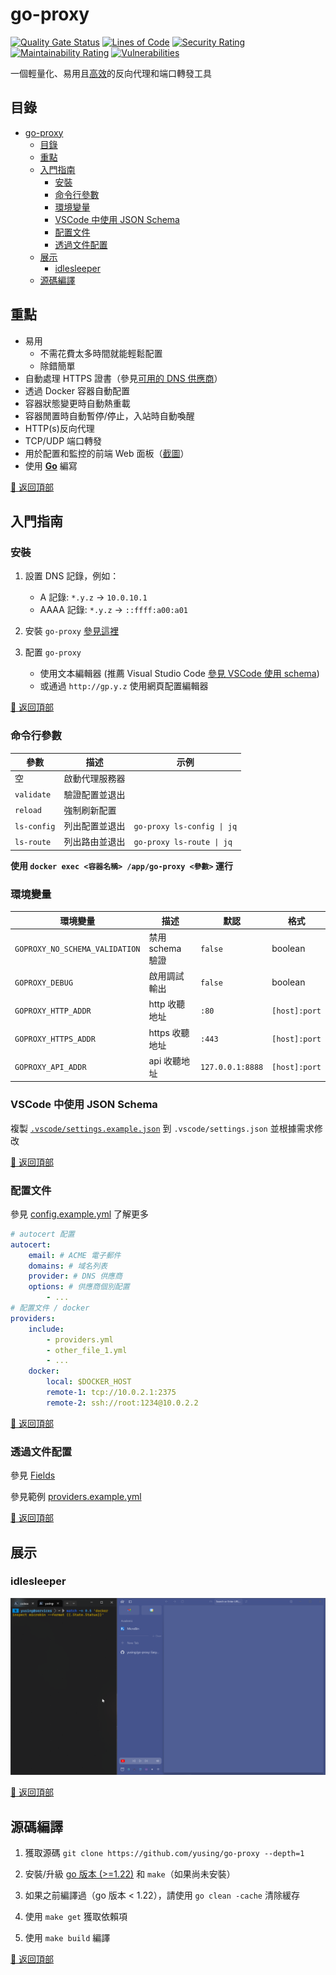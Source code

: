 # go-proxy

[![Quality Gate Status](https://sonarcloud.io/api/project_badges/measure?project=yusing_go-proxy&metric=alert_status)](https://sonarcloud.io/summary/new_code?id=yusing_go-proxy)
[![Lines of Code](https://sonarcloud.io/api/project_badges/measure?project=yusing_go-proxy&metric=ncloc)](https://sonarcloud.io/summary/new_code?id=yusing_go-proxy)
[![Security Rating](https://sonarcloud.io/api/project_badges/measure?project=yusing_go-proxy&metric=security_rating)](https://sonarcloud.io/summary/new_code?id=yusing_go-proxy)
[![Maintainability Rating](https://sonarcloud.io/api/project_badges/measure?project=yusing_go-proxy&metric=sqale_rating)](https://sonarcloud.io/summary/new_code?id=yusing_go-proxy)
[![Vulnerabilities](https://sonarcloud.io/api/project_badges/measure?project=yusing_go-proxy&metric=vulnerabilities)](https://sonarcloud.io/summary/new_code?id=yusing_go-proxy)

一個輕量化、易用且[高效](docs/benchmark_result.md)的反向代理和端口轉發工具

## 目錄

<!-- TOC -->

- [go-proxy](#go-proxy)
  - [目錄](#目錄)
  - [重點](#重點)
  - [入門指南](#入門指南)
    - [安裝](#安裝)
    - [命令行參數](#命令行參數)
    - [環境變量](#環境變量)
    - [VSCode 中使用 JSON Schema](#vscode-中使用-json-schema)
    - [配置文件](#配置文件)
    - [透過文件配置](#透過文件配置)
  - [展示](#展示)
    - [idlesleeper](#idlesleeper)
  - [源碼編譯](#源碼編譯)

## 重點

-   易用
    -   不需花費太多時間就能輕鬆配置
    -   除錯簡單
-   自動處理 HTTPS 證書（參見[可用的 DNS 供應商](docs/dns_providers.md)）
-   透過 Docker 容器自動配置
-   容器狀態變更時自動熱重載
-   容器閒置時自動暫停/停止，入站時自動喚醒
-   HTTP(s)反向代理
-   TCP/UDP 端口轉發
-   用於配置和監控的前端 Web 面板（[截圖](https://github.com/yusing/go-proxy-frontend?tab=readme-ov-file#screenshots)）
-   使用 **[Go](https://go.dev)** 編寫

[🔼 返回頂部](#目錄)

## 入門指南

### 安裝

1. 設置 DNS 記錄，例如：

    - A 記錄: `*.y.z` -> `10.0.10.1`
    - AAAA 記錄: `*.y.z` -> `::ffff:a00:a01`

2. 安裝 `go-proxy` [參見這裡](docs/docker.md)

3. 配置 `go-proxy`
    - 使用文本編輯器 (推薦 Visual Studio Code [參見 VSCode 使用 schema](#vscode-中使用-json-schema))
    - 或通過 `http://gp.y.z` 使用網頁配置編輯器

[🔼 返回頂部](#目錄)

### 命令行參數

| 參數        | 描述           | 示例                       |
| ----------- | -------------- | -------------------------- |
| 空          | 啟動代理服務器 |                            |
| `validate`  | 驗證配置並退出 |                            |
| `reload`    | 強制刷新配置   |                            |
| `ls-config` | 列出配置並退出 | `go-proxy ls-config \| jq` |
| `ls-route`  | 列出路由並退出 | `go-proxy ls-route \| jq`  |

**使用 `docker exec <容器名稱> /app/go-proxy <參數>` 運行**

### 環境變量

| 環境變量                       | 描述             | 默認             | 格式          |
| ------------------------------ | ---------------- | ---------------- | ------------- |
| `GOPROXY_NO_SCHEMA_VALIDATION` | 禁用 schema 驗證 | `false`          | boolean       |
| `GOPROXY_DEBUG`                | 啟用調試輸出     | `false`          | boolean       |
| `GOPROXY_HTTP_ADDR`            | http 收聽地址    | `:80`            | `[host]:port` |
| `GOPROXY_HTTPS_ADDR`           | https 收聽地址   | `:443`           | `[host]:port` |
| `GOPROXY_API_ADDR`             | api 收聽地址     | `127.0.0.1:8888` | `[host]:port` |

### VSCode 中使用 JSON Schema

複製 [`.vscode/settings.example.json`](.vscode/settings.example.json) 到 `.vscode/settings.json` 並根據需求修改

[🔼 返回頂部](#目錄)

### 配置文件

參見 [config.example.yml](config.example.yml) 了解更多

```yaml
# autocert 配置
autocert:
    email: # ACME 電子郵件
    domains: # 域名列表
    provider: # DNS 供應商
    options: # 供應商個別配置
        - ...
# 配置文件 / docker
providers:
    include:
        - providers.yml
        - other_file_1.yml
        - ...
    docker:
        local: $DOCKER_HOST
        remote-1: tcp://10.0.2.1:2375
        remote-2: ssh://root:1234@10.0.2.2
```

[🔼 返回頂部](#目錄)

### 透過文件配置

參見 [Fields](docs/docker.md#fields)

參見範例 [providers.example.yml](providers.example.yml)

[🔼 返回頂部](#目錄)

## 展示

### idlesleeper

![idlesleeper](showcase/idlesleeper.webp)

[🔼 返回頂部](#目錄)

## 源碼編譯

1. 獲取源碼 `git clone https://github.com/yusing/go-proxy --depth=1`

2. 安裝/升級 [go 版本 (>=1.22)](https://go.dev/doc/install) 和 `make`（如果尚未安裝）

3. 如果之前編譯過（go 版本 < 1.22），請使用 `go clean -cache` 清除緩存

4. 使用 `make get` 獲取依賴項

5. 使用 `make build` 編譯

[🔼 返回頂部](#目錄)
